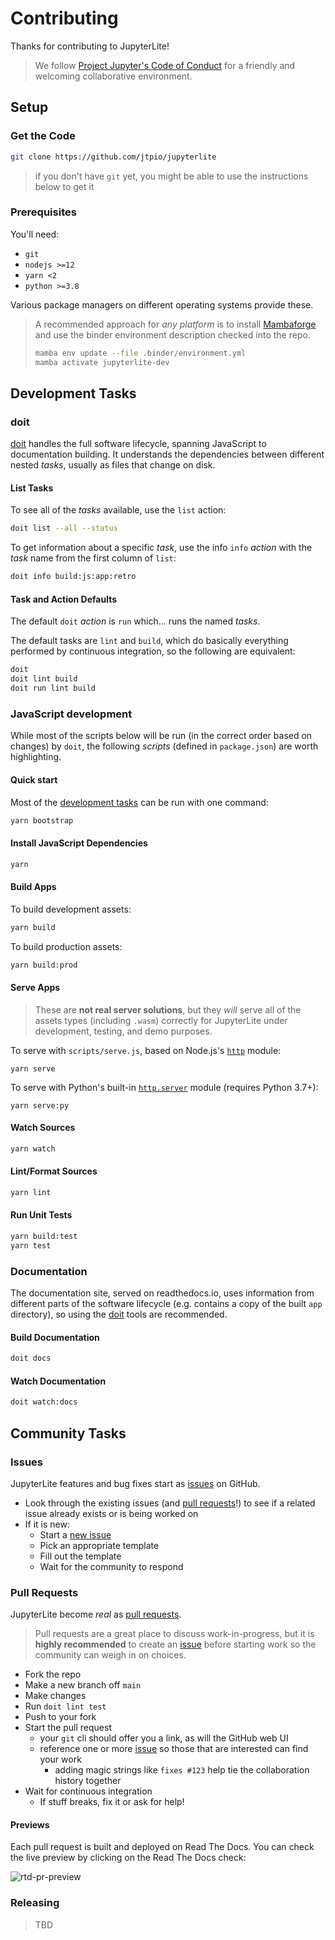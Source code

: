 # Contributing

Thanks for contributing to JupyterLite!

> We follow [Project Jupyter's Code of Conduct][coc] for a friendly and welcoming
> collaborative environment.

## Setup

### Get the Code

```bash
git clone https://github.com/jtpio/jupyterlite
```

> if you don't have `git` yet, you might be able to use the instructions below to get it

### Prerequisites

You'll need:

- `git`
- `nodejs >=12`
- `yarn <2`
- `python >=3.8`

Various package managers on different operating systems provide these.

> A recommended approach for _any platform_ is to install [Mambaforge] and use the
> binder environment description checked into the repo.
>
> ```bash
> mamba env update --file .binder/environment.yml
> mamba activate jupyterlite-dev
> ```

## Development Tasks

### doit

[doit](https://github.com/pydoit/doit) handles the full software lifecycle, spanning
JavaScript to documentation building. It understands the dependencies between different
nested _tasks_, usually as files that change on disk.

#### List Tasks

To see all of the _tasks_ available, use the `list` action:

```bash
doit list --all --status
```

To get information about a specific _task_, use the info `info` _action_ with the _task_
name from the first column of `list`:

```bash
doit info build:js:app:retro
```

#### Task and Action Defaults

The default `doit` _action_ is `run` which... runs the named _tasks_.

The default tasks are `lint` and `build`, which do basically everything performed by
continuous integration, so the following are equivalent:

```bash
doit
doit lint build
doit run lint build
```

### JavaScript development

While most of the scripts below will be run (in the correct order based on changes) by
`doit`, the following _scripts_ (defined in `package.json`) are worth highlighting.

#### Quick start

Most of the [development tasks](#development-tasks) can be run with one command:

```bash
yarn bootstrap
```

#### Install JavaScript Dependencies

```bash
yarn
```

#### Build Apps

To build development assets:

```bash
yarn build
```

To build production assets:

```bash
yarn build:prod
```

#### Serve Apps

> These are **not real server solutions**, but they _will_ serve all of the assets types
> (including `.wasm`) correctly for JupyterLite under development, testing, and demo
> purposes.

To serve with `scripts/serve.js`, based on Node.js's
[`http`](https://nodejs.org/api/http.html) module:

```
yarn serve
```

To serve with Python's built-in
[`http.server`](https://docs.python.org/3/library/http.server.html) module (requires
Python 3.7+):

```
yarn serve:py
```

#### Watch Sources

```bash
yarn watch
```

#### Lint/Format Sources

```bash
yarn lint
```

#### Run Unit Tests

```bash
yarn build:test
yarn test
```

### Documentation

The documentation site, served on readthedocs.io, uses information from different parts
of the software lifecycle (e.g. contains a copy of the built `app` directory), so using
the [doit](#doit) tools are recommended.

#### Build Documentation

```bash
doit docs
```

#### Watch Documentation

```bash
doit watch:docs
```

## Community Tasks

### Issues

JupyterLite features and bug fixes start as [issues] on GitHub.

- Look through the existing issues (and [pull requests]!) to see if a related issue
  already exists or is being worked on
- If it is new:
  - Start a [new issue]
  - Pick an appropriate template
  - Fill out the template
  - Wait for the community to respond

### Pull Requests

JupyterLite become _real_ as [pull requests].

> Pull requests are a great place to discuss work-in-progress, but it is **highly
> recommended** to create an [issue](#issues) before starting work so the community can
> weigh in on choices.

- Fork the repo
- Make a new branch off `main`
- Make changes
- Run `doit lint test`
- Push to your fork
- Start the pull request
  - your `git` cli should offer you a link, as will the GitHub web UI
  - reference one or more [issue](#issues) so those that are interested can find your
    work
    - adding magic strings like `fixes #123` help tie the collaboration history together
- Wait for continuous integration
  - If stuff breaks, fix it or ask for help!

#### Previews

Each pull request is built and deployed on Read The Docs. You can check the live preview
by clicking on the Read The Docs check:

![rtd-pr-preview](https://user-images.githubusercontent.com/591645/119787419-78db1c80-bed1-11eb-9a60-5808fea59614.png)

### Releasing

> TBD

[issues]: https://github.com/jtpio/jupyterlite/issues
[new issue]: https://github.com/jtpio/jupyterlite/issues/new
[pull requests]: https://github.com/jtpio/jupyterlite/pulls
[repo]: https://github.com/jtpio/jupyterlite
[coc]: https://github.com/jupyter/governance/blob/master/conduct/code_of_conduct.md
[mambaforge]: https://github.com/conda-forge/miniforge
